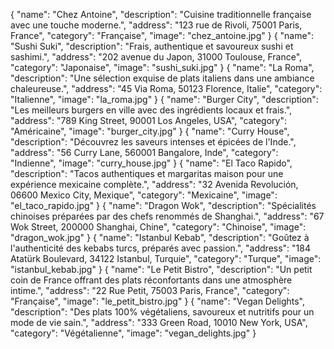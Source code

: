 {
    "name": "Chez Antoine",
    "description": "Cuisine traditionnelle française avec une touche moderne.",
    "address": "123 rue de Rivoli, 75001 Paris, France",
    "category": "Française",
    "image": "chez_antoine.jpg"
}
{
    "name": "Sushi Suki",
    "description": "Frais, authentique et savoureux sushi et sashimi.",
    "address": "202 avenue du Japon, 31000 Toulouse, France",
    "category": "Japonaise",
    "image": "sushi_suki.jpg"
}
{
    "name": "La Roma",
    "description": "Une sélection exquise de plats italiens dans une ambiance chaleureuse.",
    "address": "45 Via Roma, 50123 Florence, Italie",
    "category": "Italienne",
    "image": "la_roma.jpg"
}
{
    "name": "Burger City",
    "description": "Les meilleurs burgers en ville avec des ingrédients locaux et frais.",
    "address": "789 King Street, 90001 Los Angeles, USA",
    "category": "Américaine",
    "image": "burger_city.jpg"
}
{
    "name": "Curry House",
    "description": "Découvrez les saveurs intenses et épicées de l'Inde.",
    "address": "56 Curry Lane, 560001 Bangalore, Inde",
    "category": "Indienne",
    "image": "curry_house.jpg"
}
{
    "name": "El Taco Rapido",
    "description": "Tacos authentiques et margaritas maison pour une expérience mexicaine complète.",
    "address": "32 Avenida Revolución, 06600 Mexico City, Mexique",
    "category": "Mexicaine",
    "image": "el_taco_rapido.jpg"
}
{
    "name": "Dragon Wok",
    "description": "Spécialités chinoises préparées par des chefs renommés de Shanghai.",
    "address": "67 Wok Street, 200000 Shanghai, Chine",
    "category": "Chinoise",
    "image": "dragon_wok.jpg"
}
{
    "name": "Istanbul Kebab",
    "description": "Goûtez à l'authenticité des kebabs turcs, préparés avec passion.",
    "address": "184 Atatürk Boulevard, 34122 Istanbul, Turquie",
    "category": "Turque",
    "image": "istanbul_kebab.jpg"
}
{
    "name": "Le Petit Bistro",
    "description": "Un petit coin de France offrant des plats réconfortants dans une atmosphère intime.",
    "address": "22 Rue Petit, 75003 Paris, France",
    "category": "Française",
    "image": "le_petit_bistro.jpg"
}
{
    "name": "Vegan Delights",
    "description": "Des plats 100% végétaliens, savoureux et nutritifs pour un mode de vie sain.",
    "address": "333 Green Road, 10010 New York, USA",
    "category": "Végétalienne",
    "image": "vegan_delights.jpg"
}
